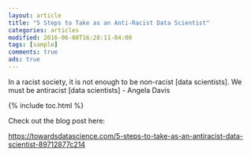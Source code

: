 ```yaml
---
layout: article
title: "5 Steps to Take as an Anti-Racist Data Scientist"
categories: articles
modified: 2016-06-08T16:28:11-04:00
tags: [sample]
comments: true
ads: true
---
```


In a racist society, it is not enough to be non-racist [data scientists]. We must be antiracist [data scientists] - Angela Davis

{% include toc.html %}

Check out the blog post here:

https://towardsdatascience.com/5-steps-to-take-as-an-antiracist-data-scientist-89712877c214

